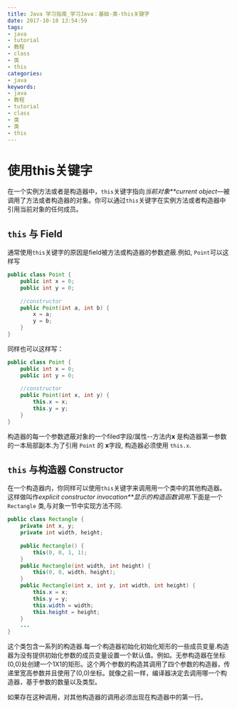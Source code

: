 ```yaml
---
title: Java 学习指南_学习Java：基础-类-this关键字
date: 2017-10-18 13:54:59
tags: 
- java
- tutorial
- 教程
- class
- 类
- this
categories:
- java
keywords:
- java
- 教程
- tutorial
- class
- 类
- 类
- this
---
```


# 使用this关键字

在一个实例方法或者是构造器中，`this`关键字指向*当前对象**current object*—被调用了方法或者构造器的对象。你可以通过`this`关键字在实例方法或者构造器中引用当前对象的任何成员。

##  `this` 与 Field

通常使用`this`关键字的原因是field被方法或构造器的参数遮蔽.例如,  `Point`可以这样写

```java
public class Point {
    public int x = 0;
    public int y = 0;
        
    //constructor
    public Point(int a, int b) {
        x = a;
        y = b;
    }
}
```

同样也可以这样写：

```java
public class Point {
    public int x = 0;
    public int y = 0;
        
    //constructor
    public Point(int x, int y) {
        this.x = x;
        this.y = y;
    }
}
```

构造器的每一个参数遮蔽对象的一个filed字段/属性--方法内**x** 是构造器第一参数的一本局部副本.为了引用 `Point` 的 **x**字段, 构造器必须使用 `this.x`.

##  `this` 与构造器 Constructor

在一个构造器内，你同样可以使用`this`关键字来调用用一个类中的其他构造器。这样做叫作*explicit constructor invocation**显示的构造函数调用*.下面是一个 `Rectangle` 类,与对象一节中实现方法不同.

```java
public class Rectangle {
    private int x, y;
    private int width, height;
        
    public Rectangle() {
        this(0, 0, 1, 1);
    }
    public Rectangle(int width, int height) {
        this(0, 0, width, height);
    }
    public Rectangle(int x, int y, int width, int height) {
        this.x = x;
        this.y = y;
        this.width = width;
        this.height = height;
    }
    ...
}
```

这个类包含一系列的构造器.每一个构造器初始化初始化矩形的一些成员变量.构造器为没有提供初始化参数的成员变量设置一个默认值。例如。无参构造器在坐标(0,0)处创建一个1X1的矩形。这个两个参数的构造其调用了四个参数的构造器，传递里宽高参数并且使用了(0,0)坐标。就像之前一样，编译器决定去调用哪一个构造器，基于参数的数量以及类型。

如果存在这种调用，对其他构造器的调用必须出现在构造器中的第一行。